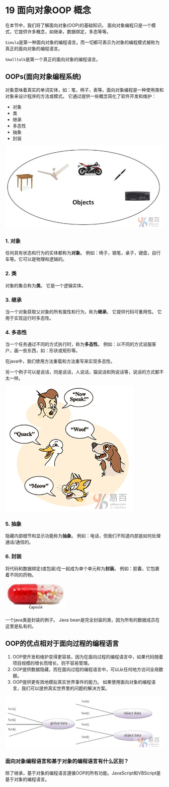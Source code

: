 # 19 面向对象OOP 概念



在本节中，我们将了解面向对象(OOP)的基础知识。 面向对象编程只是一个模式，它提供许多概念，如继承，数据绑定，多态等等。

`Simula`是第一种面向对象的编程语言。而一切都可表示为对象的编程模式被称为真正的面向对象的编程语言。

`Smalltalk`是第一个真正的面向对象的编程语言。

## OOPs(面向对象编程系统)

对象意味着真实的单词实体，如：笔，椅子，表等。面向对象编程是一种使用类和对象来设计程序的方法或模式。 它通过提供一些概念简化了软件开发和维护：

- 对象
- 类
- 继承
- 多态性
- 抽象
- 封装

![img](19_01.jpg)

### 1. 对象

任何具有状态和行为的实体都称为**对象**。 例如：椅子，钢笔，桌子，键盘，自行车等。它可以是物理和逻辑的。

### 2. 类

对象的集合称为**类**。 它是一个逻辑实体。

### 3. 继承

当一个对象获取父对象的所有属性和行为，称为**继承**。 它提供代码可重用性。 它用于实现运行时多态性。

### 4. 多态性

当一个任务通过不同的方式执行时，称为**多态性**。 例如：以不同的方式说服客户，画一些东西，如：形状或矩形等。

在java中，我们使用方法重载和方法重写来实现多态性。

另一个例子可以是说话，同是说话，人说话，猫说话和狗说话等，说话的方式都不太一样。

![img](19_02.gif)

### 5. 抽象

隐藏内部细节和显示功能称为**抽象**。 例如：电话，但我们不知道内部是如何处理通话/通信的。

### 6. 封装

将代码和数据绑定(或包装)在一起成为单个单元称为**封装**。 例如：胶囊，它包裹着不同的药物。

![img](19_03.jpg)

一个java类是封装的例子。 Java bean是完全封装的类，因为所有的数据成员在这里是私有的。

## OOP的优点相对于面向过程的编程语言

1. OOP使开发和维护变得更容易，因为在面向过程的编程语言中，如果代码随着项目规模的增长而增长，则不容易管理。
2. OOP提供数据隐藏，而在面向过程的编程语言中，可以从任何地方访问全局数据。
3. OOP提供更有效地模拟真实世界事件的能力。 如果使用面向对象的编程语言，我们可以提供真实世界里的问题的解决方案。

![img](19_04.png)

### 面向对象编程语言和基于对象的编程语言有什么区别？

除了继承，基于对象的编程语言遵循OOP的所有功能。JavaScript和VBScript是基于对象的编程语言。